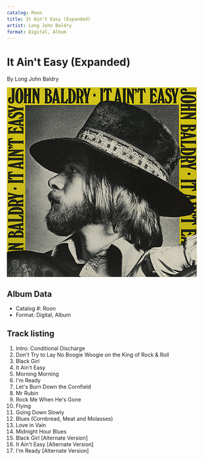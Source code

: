 ```yaml
---
catalog: Roon
title: It Ain't Easy (Expanded)
artist: Long John Baldry
format: Digital, Album
---
```


# It Ain't Easy (Expanded)

By Long John Baldry

![](../../assets/albumcovers/Long_John_Baldry-It_Aint_Easy_Expanded.png)

## Album Data

- Catalog #: Roon
- Format: Digital, Album


## Track listing


1. Intro: Conditional Discharge
2. Don't Try to Lay No Boogie Woogie on the King of Rock & Roll
3. Black Girl
4. It Ain't Easy
5. Morning Morning
6. I'm Ready
7. Let's Burn Down the Cornfield
8. Mr Rubin
9. Rock Me When He's Gone
10. Flying
11. Going Down Slowly
12. Blues (Cornbread, Meat and Molasses)
13. Love in Vain
14. Midnight Hour Blues
15. Black Girl [Alternate Version]
16. It Ain't Easy [Alternate Version]
17. I'm Ready [Alternate Version]


